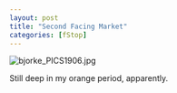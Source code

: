 ```yaml
---
layout: post
title: "Second Facing Market"
categories: [fStop]
---
```

<img alt="bjorke_PICS1906.jpg" src="http://www.botzilla.com/blog/archives/pix2014/bjorke_PICS1906.jpg" class="img-responsive" border="0" />

Still deep in my orange period, apparently.


<!--more-->

